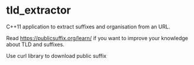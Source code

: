 # tld_extractor
C++11 application to extract suffixes and organisation from an URL.

Read https://publicsuffix.org/learn/ if you want to improve your knowledge about TLD and suffixes.
 
Use curl library to download public suffix
